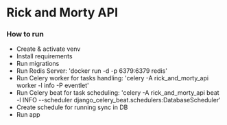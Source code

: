 # Rick and Morty API

### How to run
- Create & activate venv
- Install requirements
- Run migrations
- Run Redis Server: 'docker run -d -p 6379:6379 redis'
- Run Celery worker for tasks handling: 'celery -A rick_and_morty_api worker -l info -P eventlet'
- Run Celery beat for task scheduling: 'celery -A rick_and_morty_api beat -l INFO --scheduler django_celery_beat.schedulers:DatabaseScheduler'
- Create schedule for running sync in DB
- Run app